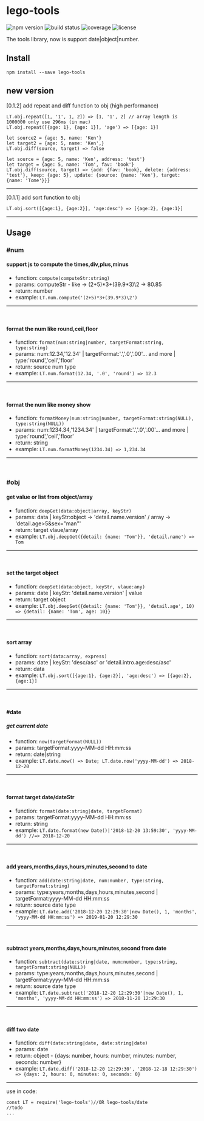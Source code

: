 # lego-tools
![npm version](https://img.shields.io/badge/npm-v0.1.2-green.svg)
![build status](https://img.shields.io/badge/build-passing-brightgreen.svg)
![coverage](https://img.shields.io/badge/coverage-95%25-yellowgreen.svg)
![license](https://img.shields.io/badge/license-MIT-green.svg)

The tools library, now is support date|object|number.

## Install
```
npm install --save lego-tools
```
## new version
[0.1.2] add repeat and diff function to obj (high performance)
```
LT.obj.repeat([1, '1', 1, 2]) => [1, '1', 2] // array length is 1000000 only use 296ms (in mac)
LT.obj.repeat([{age: 1}, {age: 1}], 'age') => [{age: 1}]

let source2 = {age: 5, name: 'Ken'}
let target2 = {age: 5, name: 'Ken',}
LT.obj.diff(source, target) => false

let source = {age: 5, name: 'Ken', address: 'test'}
let target = {age: 5, name: 'Tom', fav: 'book'}
LT.obj.diff(source, target) => {add: {fav: 'book}, delete: {address: 'test'}, keep: {age: 5}, update: {source: {name: 'Ken'}, target: {name: 'Tome'}}}
```
---
[0.1.1] add sort function to obj
```
LT.obj.sort([{age:1}, {age:2}], 'age:desc') => [{age:2}, {age:1}]
```
---
## Usage
### #num
#### support js to compute the times,div,plus,minus
* function: `compute(computeStr:string)`
* params: computeStr - like -> (2+5)\*3+(39.9\*3)\2 -> 80.85
* return: number
* example: `LT.num.compute('(2+5)*3+(39.9*3)\2')`
---
<br>

#### format the num like round,ceil,floor
* function: `format(num:string|number, targetFormat:string, type:string)`
* params: num:12.34,'12.34' | targetFormat:'.','.0','.00'... and more | type:'round','ceil','floor'
* return: source num type
* example: `LT.num.format(12.34, '.0', 'round') => 12.3`
---
<br>

#### format the num like money show
* function: `formatMoney(num:string|number, targetFormat:string(NULL), type:string(NULL))`
* params: num:1234.34,'1234.34' | targetFormat:'.','.0','.00'... and more | type:'round','ceil','floor'
* return: string
* example: `LT.num.formatMoney(1234.34) => 1,234.34`
---
<br>

### #obj
#### get value or list from object/array
* function: `deepGet(data:object|array, keyStr)`
* params: data | keyStr:object -> 'detail.name.version' / array -> 'detail.age>5&sex="man"'
* return: target vlaue/array
* example: `LT.obj.deepGet({detail: {name: 'Tom'}}, 'detail.name') => Tom`
---
<br>

#### set the target object
* function: `deepSet(data:object, keyStr, vlaue:any)`
* params: date | keyStr: 'detail.name.version' | value
* return: target object
* example: `LT.obj.deepSet({detail: {name: 'Tom'}}, 'detail.age', 10) => {detail: {name: 'Tom', age: 10}}`
---
<br>

#### sort array
* function: `sort(data:array, express)`
* params: date | keyStr: 'desc/asc' or 'detail.intro.age:desc/asc'
* return: data
* example: `LT.obj.sort([{age:1}, {age:2}], 'age:desc') => [{age:2}, {age:1}]`
---
<br>

#### #date
##### get current date
* function: `now(targetFormat(NULL))`
* params: targetFormat:yyyy-MM-dd HH:mm:ss
* return: date|string
* example: `LT.date.now() => Date; LT.date.now('yyyy-MM-dd') => 2018-12-20`
---
<br>

#### format target date/dateStr
* function: `format(date:string|date, targetFormat)`
* params: targetFormat:yyyy-MM-dd HH:mm:ss
* return: string
* example: `LT.date.format(new Date()|'2018-12-20 13:59:30', 'yyyy-MM-dd') //=> 2018-12-20`
---
<br>

#### add years,months,days,hours,minutes,second to date
* function: `add(date:string|date, num:number, type:string, targetFormat:string)`
* params: type:years,months,days,hours,minutes,second | targetFormat:yyyy-MM-dd HH:mm:ss
* return: source date type
* example: `LT.date.add('2018-12-20 12:29:30'|new Date(), 1, 'months', 'yyyy-MM-dd HH:mm:ss') => 2019-01-20 12:29:30`
---
<br>

#### subtract years,months,days,hours,minutes,second from date
* function: `subtract(date:string|date, num:number, type:string, targetFormat:string(NULL))`
* params: type:years,months,days,hours,minutes,second | targetFormat:yyyy-MM-dd HH:mm:ss
* return: source date type
* example: `LT.date.subtract('2018-12-20 12:29:30'|new Date(), 1, 'months', 'yyyy-MM-dd HH:mm:ss') => 2018-11-20 12:29:30`
---
<br>

#### diff two date
* function: `diff(date:string|date, date:string|date)`
* params: date
* return: object - {days: number, hours: number, minutes: number, seconds: number}
* example: `LT.date.diff('2018-12-20 12:29:30', '2018-12-18 12:29:30') => {days: 2, hours: 0, minutes: 0, seconds: 0}`
---

use in code:
```
const LT = require('lego-tools')//OR lego-tools/date
//todo
...
```